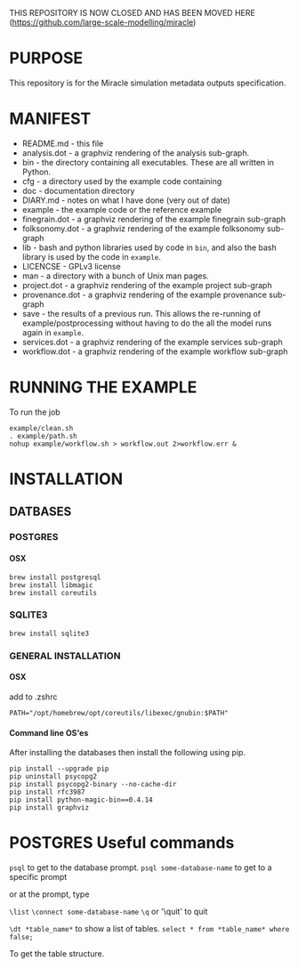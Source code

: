 
THIS REPOSITORY IS NOW CLOSED AND HAS BEEN MOVED HERE (https://github.com/large-scale-modelling/miracle)

# PURPOSE

This repository is for the Miracle simulation metadata outputs specification.

# MANIFEST

+ README.md - this file
+ analysis.dot - a graphviz rendering of the analysis sub-graph.
+ bin - the directory containing all executables. These are all written in
  Python.
+ cfg - a directory used by the example code containing 
+ doc - documentation directory
+ DIARY.md - notes on what I have done (very out of date)
+ example - the example code or the reference example
+ finegrain.dot - a graphviz rendering of the example finegrain sub-graph
+ folksonomy.dot - a graphviz rendering of the example folksonomy sub-graph
+ lib - bash and python libraries used by code in `bin`, and also the bash library is used by the code in `example`.
+ LICENCSE - GPLv3 license
+ man - a directory with a bunch of Unix man pages.
+ project.dot - a graphviz rendering of the example project sub-graph
+ provenance.dot - a graphviz rendering of the example provenance sub-graph
+ save - the results of a previous run. This allows the re-running of
  example/postprocessing without having to do the all the model runs again in
  `example`.
+ services.dot - a graphviz rendering of the example services sub-graph
+ workflow.dot - a graphviz rendering of the example workflow sub-graph

# RUNNING THE EXAMPLE

To run the job

```
example/clean.sh
. example/path.sh
nohup example/workflow.sh > workflow.out 2>workflow.err &
```

# INSTALLATION

## DATBASES

### POSTGRES

#### OSX

```
brew install postgresql
brew install libmagic
brew install coreutils
```

### SQLITE3

```
brew install sqlite3
```

### GENERAL INSTALLATION

#### OSX

add to .zshrc
```
PATH="/opt/homebrew/opt/coreutils/libexec/gnubin:$PATH"
```
#### Command line OS'es

After installing the databases then install the following using pip.


```
pip install --upgrade pip
pip uninstall psycopg2
pip install psycopg2-binary --no-cache-dir
pip install rfc3987
pip install python-magic-bin==0.4.14
pip install graphviz
```

# POSTGRES Useful commands

`psql` to get to the database prompt.
`psql some-database-name` to get to a specific prompt

or at the prompt, type

`\list`
`\connect some-database-name`
`\q` or '\quit' to quit

`\dt *table_name*` to show a list of tables.
`select * from *table_name* where false;`

To get the table structure.

